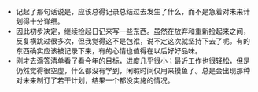 - 记起了那句话说是，应该总得记录总结过去发生了什么，而不是急着对未来计划得十分详细。
- 因此初步决定，继续捡起日记来写一些东西。虽然在放弃和重新捡起来之间，反复横跳过很多次，但我觉得这不是包袱，说不定这次就坚持下去了呢。有的东西确实应该被记录下来，有的心情也值得在以后好好品味。
- 刚才去滴答清单看了看今年的目标，进度几乎很小；最近工作也很轻松，但是仍然觉得很空虚，什么都没有学到，闲暇时间仅用来摸鱼了。总是会出现那种对未来制订了若干计划，结果一个都没实施的情况。